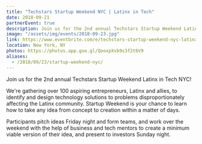 ```yaml
---
title: "Techstars Startup Weekend NYC | Latinx in Tech"
date: 2018-09-21
partnerEvent: true
description: Join us for the 2nd annual Techstars Startup Weekend Latinx in Tech NYC!
image: "/assets/img/events/2018-09-23.jpg"
link: https://www.eventbrite.com/e/techstars-startup-weekend-nyc-latinx-in-tech-tickets-48652017494?discount=website#
location: New York, NY
photos: https://photos.app.goo.gl/QooxpXvb9s3f2t6V9
aliases:
  - /2018/09/23/startup-weekend-nyc/
---
```


Join us for the 2nd annual Techstars Startup Weekend Latinx in Tech NYC!

We're gathering over 100 aspiring entrepreneurs, Latinx and allies, to identify and design technology solutions to problems disproportionately affecting the Latinx community. Startup Weekend is your chance to learn how to take any idea from concept to creation within a matter of days.

Participants pitch ideas Friday night and form teams, and work over the weekend with the help of business and tech mentors to create a minimum viable version of their idea, and present to investors Sunday night.
